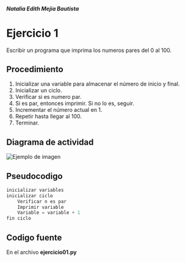 ##### Natalia Edith Mejia Bautista 
# Ejercicio 1
Escribir un programa que imprima los numeros pares del 0 al 100.

## Procedimiento 
1. Inicializar una variable para almacenar el número de inicio y final.
2. Inicializar un ciclo.
3. Verificar si es numero par.
4. Si es par, entonces imprimir. Si no lo es, seguir.
5. Incrementar el número actual en 1.
6. Repetir hasta llegar al 100.
7. Terminar.

## Diagrama de actividad
![Ejemplo de imagen](https://ejemplo.com/imagen.png)
<!-- ![Logo de Python](https://www.python.org/static/community_logos/python-logo-master-v3-TM.png) -->

<!-- Asi podemos hablar de `fun encontrar_pares`
Para imprimir **"¡Hola, mundo!"** en Python: -->

## Pseudocodigo
```python
inicializar variables
inicializar ciclo
    Verificar n es par
    Imprimir variable
    Variable = variable + 1
fin ciclo
```

## Codigo fuente
En el archivo **ejercicio01.py**